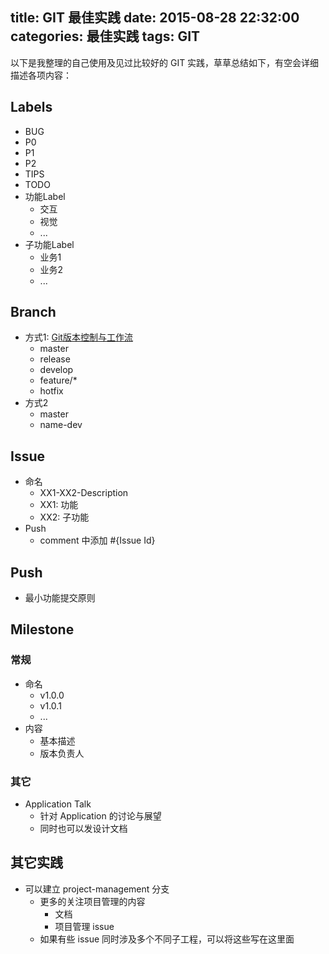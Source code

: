 title: GIT 最佳实践
date: 2015-08-28 22:32:00
categories: 最佳实践
tags: GIT
---

以下是我整理的自己使用及见过比较好的 GIT 实践，草草总结如下，有空会详细描述各项内容：
<!--more-->

## Labels

* BUG
* P0
* P1
* P2
* TIPS
* TODO
* 功能Label
	* 交互
	* 视觉
	* ...
* 子功能Label
    * 业务1
    * 业务2
	* ...


## Branch

* 方式1: [Git版本控制与工作流](http://www.jianshu.com/p/67afe711c731)
	* master
	* release
	* develop
	* feature/*
	* hotfix
* 方式2
	* master
	* name-dev

## Issue

* 命名
	* XX1-XX2-Description
	* XX1: 功能
	* XX2: 子功能
* Push
	* comment 中添加 #{Issue Id}

## Push

* 最小功能提交原则


## Milestone

### 常规

* 命名
	* v1.0.0
	* v1.0.1
	* ...
* 内容
	* 基本描述
	* 版本负责人

### 其它

* Application Talk
	* 针对 Application 的讨论与展望
	* 同时也可以发设计文档

## 其它实践

* 可以建立 project-management 分支
	* 更多的关注项目管理的内容
		* 文档
		* 项目管理 issue
	* 如果有些 issue 同时涉及多个不同子工程，可以将这些写在这里面
